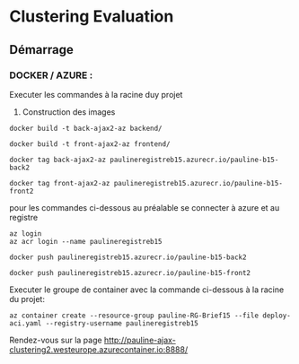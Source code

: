 # Clustering Evaluation

## Démarrage

### DOCKER / AZURE :

Executer les commandes à la racine duy projet
1. Construction des images  
```
docker build -t back-ajax2-az backend/
```
```
docker build -t front-ajax2-az frontend/
```

```
docker tag back-ajax2-az paulineregistreb15.azurecr.io/pauline-b15-back2
```
```
docker tag front-ajax2-az paulineregistreb15.azurecr.io/pauline-b15-front2
```


pour les commandes ci-dessous au préalable se connecter à azure et au registre
```
az login
az acr login --name paulineregistreb15
```

```
docker push paulineregistreb15.azurecr.io/pauline-b15-back2
```
```
docker push paulineregistreb15.azurecr.io/pauline-b15-front2
```

Executer le groupe de container avec la commande ci-dessous à la racine du projet:

```
az container create --resource-group pauline-RG-Brief15 --file deploy-aci.yaml --registry-username paulineregistreb15
```

Rendez-vous sur la page http://pauline-ajax-clustering2.westeurope.azurecontainer.io:8888/